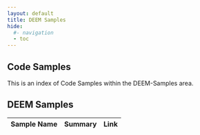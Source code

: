 ```yaml
---
layout: default
title: DEEM Samples
hide:
  #- navigation
  - toc
---
```


## Code Samples

This is an index of Code Samples within the DEEM-Samples area.

## DEEM Samples

| Sample Name | Summary | Link |
| --- | --- | ---:|

